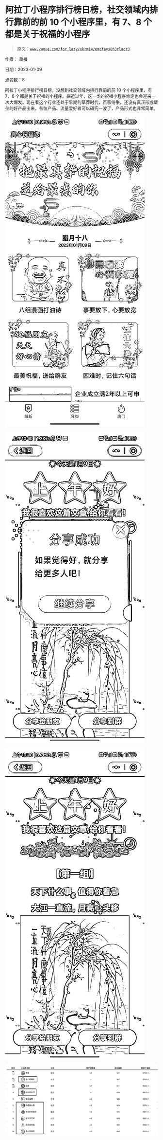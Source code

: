 # 阿拉丁小程序排行榜日榜，社交领域内排行靠前的前 10 个小程序里，有 7、8 个都是关于祝福的小程序

> 原文：[`www.yuque.com/for_lazy/xkrm14/emcfays8n3rlacr3`](https://www.yuque.com/for_lazy/xkrm14/emcfays8n3rlacr3)

作者： 重楼 

日期：2023-01-09 

点赞数：8 

阿拉丁小程序排行榜日榜，没想到社交领域内排行靠前的前 10 个小程序里，有 7、8 个都是关于祝福的小程序。临近过年，这一类的祝福小程序肯定也会迎来一次大爆发。现在看这个行业还处于早期的草莽时代，百家纷争，还没有真正形成壁垒的好产品出来，各位产品、流量爱好者可以研究一波了，产品形式也非常简单。 

![](img/65c05762a4c2574e25d800139ede25d5.png) 

![](img/d8a6882b242dcbb589ee1dbce9f8e00e.png) 

![](img/e8956ae2445d537721b50bb882de587f.png) 

![](img/53dde1bc97f67600ad36e0f9a88cc84d.png) 

